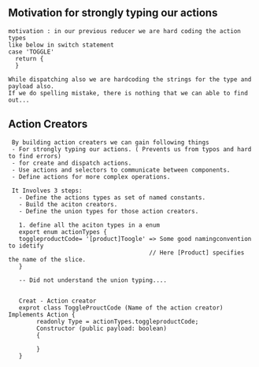 ## Motivation for strongly typing our actions
    motivation : in our previous reducer we are hard coding the action types 
    like below in switch statement
    case 'TOGGLE'
      return {
      }
   
    While dispatching also we are hardcoding the strings for the type and payload also.
    If we do spelling mistake, there is nothing that we can able to find out... 

## Action Creators 
     By building action creaters we can gain following things
     - For strongly typing our actions. ( Prevents us from typos and hard to find errors) 
     - for create and dispatch actions.
     - Use actions and selectors to communicate between components. 
     - Define actions for more complex operations.   
     
     It Involves 3 steps: 
       - Define the actions types as set of named constants.
       - Build the aciton creators. 
       - Define the union types for those action creators. 
       
       1. define all the aciton types in a enum 
       export enum actionTypes {
       toggleproductCode= '[product]Toogle' => Some good namingconvention to idetify 
                                            // Here [Product] specifies the name of the slice. 
       }
       
       -- Did not understand the union typing....
       
       
       Creat - Action creator
       exprot class ToggleProuctCode (Name of the action creator) Implements Action {
            readonly Type = actionTypes.toggleproductCode;
            Constructor (public payload: boolean)
            {
             
            }
       }

## 
